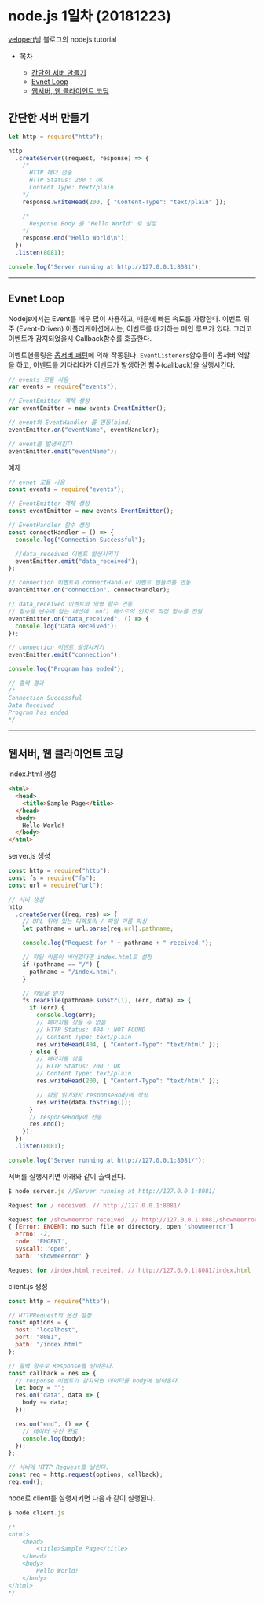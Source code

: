 # node.js 1일차 (20181223)

[velopert](https://velopert.com/)님 블로그의 nodejs tutorial

- 목차

  - [간단한 서버 만들기](##간단한-서버-만들기)
  - [Evnet Loop](##Evnet-Loop)
  - [웹서버, 웹 클라이언트 코딩](##웹서버,-웹-클라이언트-코딩)

## 간단한 서버 만들기

```js
let http = require("http");

http
  .createServer((request, response) => {
    /* 
      HTTP 헤더 전송
      HTTP Status: 200 : OK
      Content Type: text/plain
    */
    response.writeHead(200, { "Content-Type": "text/plain" });

    /*
      Response Body 를 "Hello World" 로 설정
    */
    response.end("Hello World\n");
  })
  .listen(8081);

console.log("Server running at http://127.0.0.1:8081");
```

---

## Evnet Loop

Nodejs에서는 Event를 매우 많이 사용하고, 때문에 빠른 속도를 자랑한다. 이벤트 위주 (Event-Driven) 어플리케이션에서는, 이벤트를 대기하는 메인 루프가 있다.
그리고 이벤트가 감지되었을시 Callback함수를 호출한다.

이벤트핸들링은 [옵저버 패턴](https://ko.wikipedia.org/wiki/%EC%98%B5%EC%84%9C%EB%B2%84_%ED%8C%A8%ED%84%B4)에 의해 작동된다. `EventListeners`함수들이 옵저버 역할을 하고, 이벤트를 기다리다가 이벤트가 발생하면 함수(callback)을 실행시킨다.

```js
// events 모듈 사용
var events = require("events");

// EventEmitter 객체 생성
var eventEmitter = new events.EventEmitter();

// event와 EventHandler 를 연동(bind)
eventEmitter.on("eventName", eventHandler);

// event를 발생시킨다
eventEmitter.emit("eventName");
```

예제

```js
// evnet 모듈 사용
const events = require("events");

// EventEmitter 객체 생성
const eventEmitter = new events.EventEmitter();

// EventHandler 함수 생성
const connectHandler = () => {
  console.log("Connection Successful");

  //data_received 이벤트 발생시키기
  eventEmitter.emit("data_received");
};

// connection 이벤트와 connectHandler 이벤트 핸들러를 연동
eventEmitter.on("connection", connectHandler);

// data_received 이벤트와 익명 함수 연동
// 함수를 변수에 담는 대신에 .on() 메소드의 인자로 직접 함수를 전달
eventEmitter.on("data_received", () => {
  console.log("Data Received");
});

// connection 이벤트 발생시키기
eventEmitter.emit("connection");

console.log("Program has ended");

// 출력 결과
/*
Connection Successful
Data Received
Program has ended
*/
```

---

## 웹서버, 웹 클라이언트 코딩

index.html 생성

```html
<html>
  <head>
    <title>Sample Page</title>
  </head>
  <body>
    Hello World!
  </body>
</html>
```

server.js 생성

```js
const http = require("http");
const fs = require("fs");
const url = require("url");

// 서버 생성
http
  .createServer((req, res) => {
    // URL 뒤에 있는 디렉토리 / 파일 이름 파싱
    let pathname = url.parse(req.url).pathname;

    console.log("Request for " + pathname + " received.");

    // 파일 이름이 비어있다면 index.html로 설정
    if (pathname == "/") {
      pathname = "/index.html";
    }

    // 파일을 읽기
    fs.readFile(pathname.substr(1), (err, data) => {
      if (err) {
        console.log(err);
        // 페이지를 찾을 수 없음
        // HTTP Status: 404 : NOT FOUND
        // Content Type: text/plain
        res.writeHead(404, { "Content-Type": "text/html" });
      } else {
        // 페이지를 찾음
        // HTTP Status: 200 : OK
        // Content Type: text/plain
        res.writeHead(200, { "Content-Type": "text/html" });

        // 파일 읽어와서 responseBody에 작성
        res.write(data.toString());
      }
      // responseBody에 전송
      res.end();
    });
  })
  .listen(8081);

console.log("Server running at http://127.0.0.1:8081/");
```

서버를 실행시키면 아래와 같이 출력된다.

```js
$ node server.js //Server running at http://127.0.0.1:8081/

Request for / received. // http://127.0.0.1:8081/

Request for /showmeerror received. // http://127.0.0.1:8081/showmeerror
{ [Error: ENOENT: no such file or directory, open 'showmeerror']
  errno: -2,
  code: 'ENOENT',
  syscall: 'open',
  path: 'showmeerror' }

Request for /index.html received. // http://127.0.0.1:8081/index.html
```

client.js 생성

```js
const http = require("http");

// HTTPRequest의 옵션 설정
const options = {
  host: "localhost",
  port: "8081",
  path: "/index.html"
};

// 콜백 함수로 Response를 받아온다.
const callback = res => {
  // response 이벤트가 감지되면 데이터를 body에 받아온다.
  let body = "";
  res.on("data", data => {
    body += data;
  });

  res.on("end", () => {
    // 데이터 수신 완료
    console.log(body);
  });
};

// 서버에 HTTP Request를 날린다.
const req = http.request(options, callback);
req.end();
```

node로 client를 실행시키면 다음과 같이 실행된다.

```js
$ node client.js

/*
<html>
    <head>
        <title>Sample Page</title>
    </head>
    <body>
        Hello World!
    </body>
</html>
*/
```
